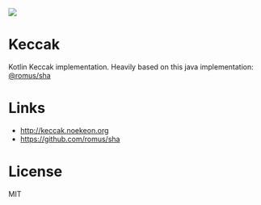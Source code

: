 [![](https://jitpack.io/v/walleth/keccak.svg)](https://jitpack.io/#walleth/keccak)

Keccak
======

Kotlin Keccak implementation.
Heavily based on this java implementation: [@romus/sha](https://github.com/romus/sha)

Links
=====

 * http://keccak.noekeon.org
 * https://github.com/romus/sha

License
=======

MIT
